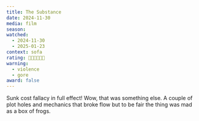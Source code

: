 ```yaml
---
title: The Substance
date: 2024-11-30
media: film
season:
watched:
  - 2024-11-30
  - 2025-01-23
context: sofa
rating: 🍿🍿🍿🍿🍳💉
warning:
  - violence
  - gore
award: false
---
```


Sunk cost fallacy in full effect! Wow, that was something else. A couple of plot holes and mechanics that broke flow but to be fair the thing was mad as a box of frogs.
